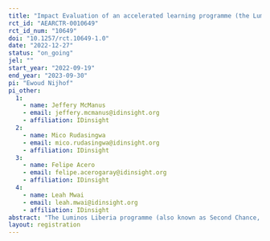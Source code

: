 ```yaml
---
title: "Impact Evaluation of an accelerated learning programme (the Luminos Liberia programme) for out-of-school children"
rct_id: "AEARCTR-0010649"
rct_id_num: "10649"
doi: "10.1257/rct.10649-1.0"
date: "2022-12-27"
status: "on_going"
jel: ""
start_year: "2022-09-19"
end_year: "2023-09-30"
pi: "Ewoud Nijhof"
pi_other:
  1:
    - name: Jeffery McManus
    - email: jeffery.mcmanus@idinsight.org
    - affiliation: IDinsight
  2:
    - name: Mico Rudasingwa
    - email: mico.rudasingwa@idinsight.org
    - affiliation: IDinsight
  3:
    - name: Felipe Acero
    - email: felipe.acerogaray@idinsight.org
    - affiliation: IDinsight
  4:
    - name: Leah Mwai
    - email: leah.mwai@idinsight.org
    - affiliation: IDinsight
abstract: "The Luminos Liberia programme (also known as Second Chance, or SC) provides 10 months of intensive classroom instruction to out-of-school children (OOSC) to (re-)integrate students into mainstream public schools at the end of the program. The programme began in Ethiopia and expanded to Liberia in 2016 and is considered to be an accelerated learning programme, in which children learn basic literacy, numeracy and socio-emotional skills. IDinsight partnered with Luminos to conduct a randomized controlled trial (RCT) to assess the impact of the programme on children's learning outcomes. In this impact evaluation, 50 randomly assigned communities will participate in the programme, whereas 50 comparable communities will not. 20 children per community are tested on learning and numeracy skills (using respectively EGRA and EGMA) at the beginning and end of the programme, allowing for a rigorous estimation of the impact on learning outcomes. In addition, 5 children per community are tested on socio-emotional learning outcomes. In addition to the RCT, 5 children from public schools in every community are tested, to construct a scoring benchmark."
layout: registration
---
```


